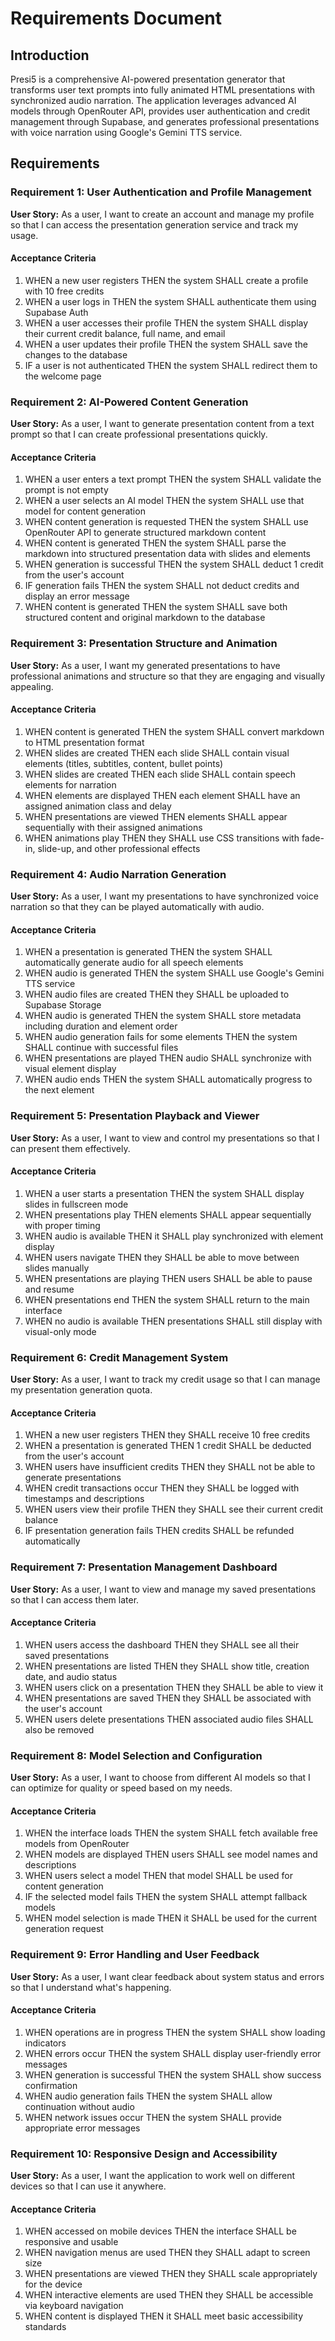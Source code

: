 # Requirements Document

## Introduction

Presi5 is a comprehensive AI-powered presentation generator that transforms user text prompts into fully animated HTML presentations with synchronized audio narration. The application leverages advanced AI models through OpenRouter API, provides user authentication and credit management through Supabase, and generates professional presentations with voice narration using Google's Gemini TTS service.

## Requirements

### Requirement 1: User Authentication and Profile Management

**User Story:** As a user, I want to create an account and manage my profile so that I can access the presentation generation service and track my usage.

#### Acceptance Criteria

1. WHEN a new user registers THEN the system SHALL create a profile with 10 free credits
2. WHEN a user logs in THEN the system SHALL authenticate them using Supabase Auth
3. WHEN a user accesses their profile THEN the system SHALL display their current credit balance, full name, and email
4. WHEN a user updates their profile THEN the system SHALL save the changes to the database
5. IF a user is not authenticated THEN the system SHALL redirect them to the welcome page

### Requirement 2: AI-Powered Content Generation

**User Story:** As a user, I want to generate presentation content from a text prompt so that I can create professional presentations quickly.

#### Acceptance Criteria

1. WHEN a user enters a text prompt THEN the system SHALL validate the prompt is not empty
2. WHEN a user selects an AI model THEN the system SHALL use that model for content generation
3. WHEN content generation is requested THEN the system SHALL use OpenRouter API to generate structured markdown content
4. WHEN content is generated THEN the system SHALL parse the markdown into structured presentation data with slides and elements
5. WHEN generation is successful THEN the system SHALL deduct 1 credit from the user's account
6. IF generation fails THEN the system SHALL not deduct credits and display an error message
7. WHEN content is generated THEN the system SHALL save both structured content and original markdown to the database

### Requirement 3: Presentation Structure and Animation

**User Story:** As a user, I want my generated presentations to have professional animations and structure so that they are engaging and visually appealing.

#### Acceptance Criteria

1. WHEN content is generated THEN the system SHALL convert markdown to HTML presentation format
2. WHEN slides are created THEN each slide SHALL contain visual elements (titles, subtitles, content, bullet points)
3. WHEN slides are created THEN each slide SHALL contain speech elements for narration
4. WHEN elements are displayed THEN each element SHALL have an assigned animation class and delay
5. WHEN presentations are viewed THEN elements SHALL appear sequentially with their assigned animations
6. WHEN animations play THEN they SHALL use CSS transitions with fade-in, slide-up, and other professional effects

### Requirement 4: Audio Narration Generation

**User Story:** As a user, I want my presentations to have synchronized voice narration so that they can be played automatically with audio.

#### Acceptance Criteria

1. WHEN a presentation is generated THEN the system SHALL automatically generate audio for all speech elements
2. WHEN audio is generated THEN the system SHALL use Google's Gemini TTS service
3. WHEN audio files are created THEN they SHALL be uploaded to Supabase Storage
4. WHEN audio is generated THEN the system SHALL store metadata including duration and element order
5. WHEN audio generation fails for some elements THEN the system SHALL continue with successful files
6. WHEN presentations are played THEN audio SHALL synchronize with visual element display
7. WHEN audio ends THEN the system SHALL automatically progress to the next element

### Requirement 5: Presentation Playback and Viewer

**User Story:** As a user, I want to view and control my presentations so that I can present them effectively.

#### Acceptance Criteria

1. WHEN a user starts a presentation THEN the system SHALL display slides in fullscreen mode
2. WHEN presentations play THEN elements SHALL appear sequentially with proper timing
3. WHEN audio is available THEN it SHALL play synchronized with element display
4. WHEN users navigate THEN they SHALL be able to move between slides manually
5. WHEN presentations are playing THEN users SHALL be able to pause and resume
6. WHEN presentations end THEN the system SHALL return to the main interface
7. WHEN no audio is available THEN presentations SHALL still display with visual-only mode

### Requirement 6: Credit Management System

**User Story:** As a user, I want to track my credit usage so that I can manage my presentation generation quota.

#### Acceptance Criteria

1. WHEN a new user registers THEN they SHALL receive 10 free credits
2. WHEN a presentation is generated THEN 1 credit SHALL be deducted from the user's account
3. WHEN users have insufficient credits THEN they SHALL not be able to generate presentations
4. WHEN credit transactions occur THEN they SHALL be logged with timestamps and descriptions
5. WHEN users view their profile THEN they SHALL see their current credit balance
6. IF presentation generation fails THEN credits SHALL be refunded automatically

### Requirement 7: Presentation Management Dashboard

**User Story:** As a user, I want to view and manage my saved presentations so that I can access them later.

#### Acceptance Criteria

1. WHEN users access the dashboard THEN they SHALL see all their saved presentations
2. WHEN presentations are listed THEN they SHALL show title, creation date, and audio status
3. WHEN users click on a presentation THEN they SHALL be able to view it
4. WHEN presentations are saved THEN they SHALL be associated with the user's account
5. WHEN users delete presentations THEN associated audio files SHALL also be removed

### Requirement 8: Model Selection and Configuration

**User Story:** As a user, I want to choose from different AI models so that I can optimize for quality or speed based on my needs.

#### Acceptance Criteria

1. WHEN the interface loads THEN the system SHALL fetch available free models from OpenRouter
2. WHEN models are displayed THEN users SHALL see model names and descriptions
3. WHEN users select a model THEN that model SHALL be used for content generation
4. IF the selected model fails THEN the system SHALL attempt fallback models
5. WHEN model selection is made THEN it SHALL be used for the current generation request

### Requirement 9: Error Handling and User Feedback

**User Story:** As a user, I want clear feedback about system status and errors so that I understand what's happening.

#### Acceptance Criteria

1. WHEN operations are in progress THEN the system SHALL show loading indicators
2. WHEN errors occur THEN the system SHALL display user-friendly error messages
3. WHEN generation is successful THEN the system SHALL show success confirmation
4. WHEN audio generation fails THEN the system SHALL allow continuation without audio
5. WHEN network issues occur THEN the system SHALL provide appropriate error messages

### Requirement 10: Responsive Design and Accessibility

**User Story:** As a user, I want the application to work well on different devices so that I can use it anywhere.

#### Acceptance Criteria

1. WHEN accessed on mobile devices THEN the interface SHALL be responsive and usable
2. WHEN navigation menus are used THEN they SHALL adapt to screen size
3. WHEN presentations are viewed THEN they SHALL scale appropriately for the device
4. WHEN interactive elements are used THEN they SHALL be accessible via keyboard navigation
5. WHEN content is displayed THEN it SHALL meet basic accessibility standards